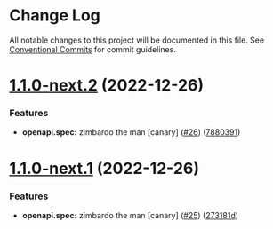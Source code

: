 # Change Log

All notable changes to this project will be documented in this file.
See [Conventional Commits](https://conventionalcommits.org) for commit guidelines.

# [1.1.0-next.2](https://github.com/omermorad/trytry/compare/v1.1.0-next.1...v1.1.0-next.2) (2022-12-26)


### Features

* **openapi.spec:** zimbardo the man [canary] ([#26](https://github.com/omermorad/trytry/issues/26)) ([7880391](https://github.com/omermorad/trytry/commit/78803915532f7fab3a6c754a001a2a3f6b8874f9))





# [1.1.0-next.1](https://github.com/omermorad/trytry/compare/v1.1.0-next.0...v1.1.0-next.1) (2022-12-26)


### Features

* **openapi.spec:** zimbardo the man [canary] ([#25](https://github.com/omermorad/trytry/issues/25)) ([273181d](https://github.com/omermorad/trytry/commit/273181d945292d201810de3326078609803689f8))
